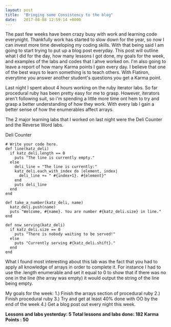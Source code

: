 ```yaml
---
layout: post
title:  "Bringing some Consistency to the blog"
date:   2017-08-08 12:59:14 +0000
---
```



The past few weeks have been crazy busy with work and learning code everynight. Thankfully work has started to slow down for the year, so now I can invest more time developing my coding skills. With that being said I am going to start trying to put up a blog post everyday. This post will outline what I did for the day, how many lessons I got done, my goals for the week, and examples of the labs and codes that I ahve worked on. I'm also going to leave a report of how many Karma points I gain every day. I believe that one of the best ways to learn something is to teach others. With Flatiron, everytime you answer another student's questions you get a Karma point.

Last night I spent about 4 hours working on the ruby iterator labs. So far procedural ruby has been pretty easy for me to grasp. However, iterators aren't following suit, so i'm spending a little more time ont hem to try and grasp a better understanding of how they work. With every lab I gain a better sense of how the enumerables affect arrays.

The 2 major learning labs that I worked on last night were the Deli Counter and the Reverse Word labs. 

Deli Counter

```
# Write your code here.
def line(katz_deli)
  if katz_deli.length == 0
    puts "The line is currently empty."
  else
    deli_line = "The line is currently:"
    katz_deli.each_with_index do |element, index|
      deli_line += " #{index+1}. #{element}"
    end
    puts deli_line
  end
end

def take_a_number(katz_deli, name)
  katz_deli.push(name)
  puts "Welcome, #{name}. You are number #{katz_deli.size} in line."
end

def now_serving(katz_deli)
  if katz_deli.size == 0
    puts "There is nobody waiting to be served!"
  else
    puts "Currently serving #{katz_deli.shift}."
  end
end
```

What I found most interesting about this lab was the fact that you had to apply all knowledge of arrays in order to complete it. For instance I had to use the .length enumerable and set it equal to 0 to show that if there was no one in the line (the array was empty) it would output the string of the line being empty.


My goals for the week:
     1.) Finish the arrays section of procedural ruby
     2.) Finish procedural ruby
     3.) Try and get at least 40% done with OO by the end of the week
     4.) Get a blog post out every night this week. 

**Lessons and labs yesterday: 5
  Total lessons and labs done: 182
  Karma Points : 50**


